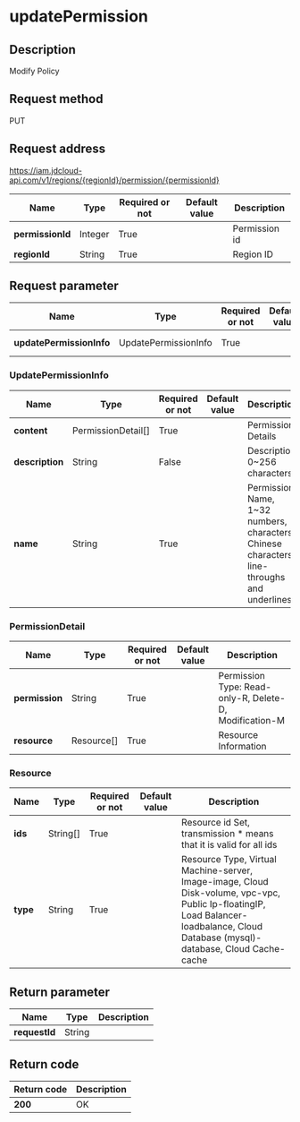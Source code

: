 # updatePermission


## Description
Modify Policy

## Request method
PUT

## Request address
https://iam.jdcloud-api.com/v1/regions/{regionId}/permission/{permissionId}

|Name|Type|Required or not|Default value|Description|
|---|---|---|---|---|
|**permissionId**|Integer|True||Permission id|
|**regionId**|String|True||Region ID|

## Request parameter
|Name|Type|Required or not|Default value|Description|
|---|---|---|---|---|
|**updatePermissionInfo**|UpdatePermissionInfo|True||Permission Information|

### UpdatePermissionInfo
|Name|Type|Required or not|Default value|Description|
|---|---|---|---|---|
|**content**|PermissionDetail[]|True||Permission Details|
|**description**|String|False||Description, 0~256 characters|
|**name**|String|True||Permission Name, 1~32 numbers, characters, Chinese characters, line-throughs and underlines|
### PermissionDetail
|Name|Type|Required or not|Default value|Description|
|---|---|---|---|---|
|**permission**|String|True||Permission Type: Read-only-R, Delete-D, Modification-M|
|**resource**|Resource[]|True||Resource Information|
### Resource
|Name|Type|Required or not|Default value|Description|
|---|---|---|---|---|
|**ids**|String[]|True||Resource id Set, transmission * means that it is valid for all ids|
|**type**|String|True||Resource Type, Virtual Machine-server, Image-image, Cloud Disk-volume, vpc-vpc, Public Ip-floatingIP, Load Balancer-loadbalance, Cloud Database (mysql)-database, Cloud Cache-cache|

## Return parameter
|Name|Type|Description|
|---|---|---|
|**requestId**|String||



## Return code
|Return code|Description|
|---|---|
|**200**|OK|
